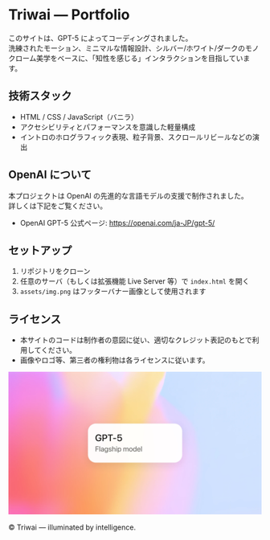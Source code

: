 # Triwai — Portfolio

このサイトは、GPT-5 によってコーディングされました。  
洗練されたモーション、ミニマルな情報設計、シルバー/ホワイト/ダークのモノクローム美学をベースに、「知性を感じる」インタラクションを目指しています。

## 技術スタック

- HTML / CSS / JavaScript（バニラ）
- アクセシビリティとパフォーマンスを意識した軽量構成
- イントロのホログラフィック表現、粒子背景、スクロールリビールなどの演出

## OpenAI について

本プロジェクトは OpenAI の先進的な言語モデルの支援で制作されました。  
詳しくは下記をご覧ください。

- OpenAI GPT-5 公式ページ: https://openai.com/ja-JP/gpt-5/

## セットアップ

1. リポジトリをクローン
2. 任意のサーバ（もしくは拡張機能 Live Server 等）で `index.html` を開く
3. `assets/img.png` はフッターバナー画像として使用されます

## ライセンス

- 本サイトのコードは制作者の意図に従い、適切なクレジット表記のもとで利用してください。
- 画像やロゴ等、第三者の権利物は各ライセンスに従います。


[![バナー](assets/img.png)](https://openai.com/ja-JP/gpt-5/)

© Triwai — illuminated by intelligence.
